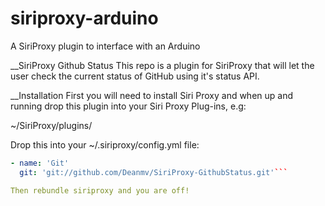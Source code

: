 siriproxy-arduino
=================

A SiriProxy plugin to interface with an Arduino

__SiriProxy Github Status
This repo is a plugin for SiriProxy that will let the user check the current status of GitHub using it's status API.

__Installation
First you will need to install Siri Proxy and when up and running drop this plugin into your Siri Proxy Plug-ins, e.g:

~/SiriProxy/plugins/

Drop this into your ~/.siriproxy/config.yml file:

```yml
- name: 'Git'
  git: 'git://github.com/Deanmv/SiriProxy-GithubStatus.git'```

Then rebundle siriproxy and you are off!
